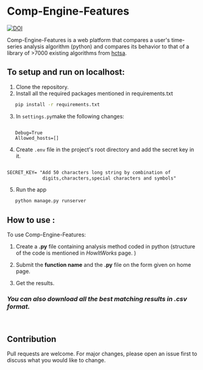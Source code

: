 # Comp-Engine-Features

[![DOI](https://zenodo.org/badge/288501058.svg)](https://zenodo.org/badge/latestdoi/288501058)

Comp-Engine-Features is a web platform that compares a user's time-series analysis algorithm (python) and compares its behavior to that of a library of >7000 existing algorithms from [hctsa](https://github.com/benfulcher/hctsa).
    
## To setup and run on localhost:
1. Clone the repository.
2. Install all the required packages mentioned in requirements.txt

```bash
   pip install -r requirements.txt
```
3. In 
```settings.py```make the following changes:
```django

   Debug=True
   Allowed_hosts=[]

```

4. Create ```.env``` file in the project's root directory and add the secret key in it.
```txt

SECRET_KEY= "Add 50 characters long string by combination of
             digits,characters,special characters and symbols"
```
5. Run the app
```bash
   python manage.py runserver
```


## How to use :
To use Comp-Engine-Features:
1. Create a **.py** file containing analysis method coded in python (structure of the code is mentioned in *HowItWorks* page. )

2. Submit the **function name** and the **.py** file on the form given on home page.

3. Get the results.


 ### *You can also download all the best matching results in .csv format.*
  <br/>

## Contribution
Pull requests are welcome. For major changes, please open an issue first to discuss what you would like to change.
